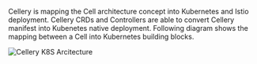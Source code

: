 Cellery is mapping the Cell architecture concept into Kubernetes and Istio deployment. Cellery CRDs and Controllers are able to convert Cellery manifest into Kubenetes native deployment. Following diagram shows the mapping between a Cell into Kubernetes building blocks. 

![Cellery K8S Arcitecture](https://github.com/lakwarus/sdk/blob/master/docs/images/cellery-k8s.png)
